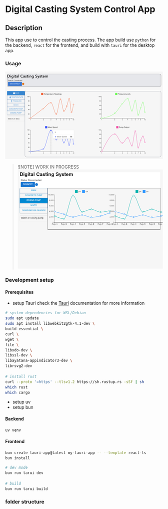# Digital Casting System Control App

## Description

This app use to control the casting process.
The app build use `python` for the backend, `react` for the frontend, and build with `tauri` for the desktop app.

### Usage
![Demo](./doc/Demo.png) 

> ![NOTE]
> WORK IN PROGRESS
![DEMO](./doc/WIP_SIMPLE_DEMO.png) 

### Development setup

#### Prerequisites

- setup Tauri
check the [Tauri](https://tauri.app/start/prerequisites/#system-dependencies) documentation for more information

```bash
# system dependencies for WSL/Debian
sudo apt update
sudo apt install libwebkit2gtk-4.1-dev \
build-essential \
curl \
wget \
file \
libxdo-dev \
libssl-dev \
libayatana-appindicator3-dev \
librsvg2-dev

# install rust
curl --proto '=https' --tlsv1.2 https://sh.rustup.rs -sSf | sh
which rust
which cargo
```

- setup uv
- setup bun

#### Backend

```bash
uv venv
````

#### Frontend

```bash
bun create tauri-app@latest my-tauri-app -- --template react-ts
bun install
```

```bash
# dev mode
bun run tarui dev

# build
bun run tarui build
```

### folder structure

```bash
```
